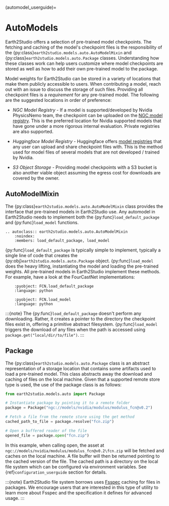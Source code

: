 (automodel_userguide)=

# AutoModels

Earth2Studio offers a selection of pre-trained model checkpoints.
The fetching and caching of the model's checkpoint files is the responsibility of the
{py:class}`earth2studio.models.auto.AutoModelMixin` and
{py:class}`earth2studio.models.auto.Package` classes.
Understanding how these classes work can help users customize where model checkpoints
are stored as well as how to add their own pre-trained model to the package.

Model weights for Earth2Studio can be stored in a variety of locations that make them
publicly accessible to users.
When contributing a model, reach out with an issue to discuss the storage of such files.
Providing all checkpoint files is a *requirement* for any pre-trained model.
The following are the suggested locations in order of preference:

- *NGC Model Registry* - If a model is supported/developed by Nvidia PhysicsNemo team, the
checkpoint can be uploaded on the [NGC model registry](https://catalog.ngc.nvidia.com/models).
This is the preferred location for Nvidia supported models that have gone under a more
rigorous internal evaluation. Private registries are also supported.

- *Huggingface Model Registry* - Huggingface offers
[model registries](https://huggingface.co/models) that any user can upload and share
checkpoint files with.
This is the method used for model files of several models that are not developed /
trained by Nvidia.

- *S3 Object Storage* - Providing model checkpoints with a S3 bucket is also another
viable object assuming the egress cost for downloads are covered by the owner.

## AutoModelMixin

The {py:class}`earth2studio.models.auto.AutoModelMixin` class provides the interface
that pre-trained models in Earth2Studio use.
Any automodel in Earth2Studio needs to implement both the
{py:func}`load_default_package` and {py:func}`load_model` functions.

```{eval-rst}
.. autoclass:: earth2studio.models.auto.AutoModelMixin
    :noindex:
    :members: load_default_package, load_model
```

{py:func}`load_default_package` is typically simple to implement, typically a single
line of code that creates the {py:obj}`earth2studio.models.auto.Package` object.
{py:func}`load_model` does the heavy lifting, instantiating the model and loading the
pre-trained weights.
All pre-trained models in Earth2Studio implement these methods.
For example, have a look at the FourCastNet implementations:

```{literalinclude} ../../../earth2studio/models/px/fcn.py
    :pyobject: FCN.load_default_package
    :language: python
```

```{literalinclude} ../../../earth2studio/models/px/fcn.py
    :pyobject: FCN.load_model
    :language: python
```

:::{note}
The {py:func}`load_default_package` doesn't perform any downloading.
Rather, it creates a pointer to the directory the checkpoint files exist in, offering a
primitive abstract filesystem.
{py:func}`load_model` triggers the download of any files when the path is accessed using
`package.get("local/dir/to/file")`.
:::

## Package

The {py:class}`earth2studio.models.auto.Package` class is an abstract representation of
a storage location that contains some artifacts used to load a pre-trained model.
This class abstracts away the download and caching of files on the local machine.
Given that a supported remote store type is used, the use of the package class is as
follows:

```python
from earth2studio.models.auto import Package

# Instantiate package by pointing it to a remote folder
package = Package("ngc://models/nvidia/modulus/modulus_fcn@v0.2")

# Fetch a file from the remote store using the get method
cached_path_to_file = package.resolve("fcn.zip")

# Open a buffered reader of the file
opened_file = package.open("fcn.zip")
```

In this example, when calling open, the asset at `ngc://models/nvidia/modulus/modulus_fcn@v0.2\fcn.zip`
will be fetched and caches on the local machine.
A file buffer will then be returned pointing to the cached version of the file.
The cached path is a directory on the local file system which can be configured via
environment variables.
See {ref}`configuration_userguide` section for details.

:::{note}
Earth2Studio file system borrows uses [Fsspec](https://filesystem-spec.readthedocs.io/en/latest/)
caching for files in packages.
We encourage users that are interested in this type of utility to learn more about
Fsspec and the specification it defines for advanced usage.
:::
